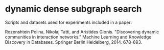 dynamiс dense subgraph search
====================
Scripts and datasets used for experiments included in a paper:

Rozenshtein Polina, Nikolaj Tatti, and Aristides Gionis. "Discovering dynamic communities in interaction networks." Machine Learning and Knowledge Discovery in Databases. Springer Berlin Heidelberg, 2014. 678-693.
